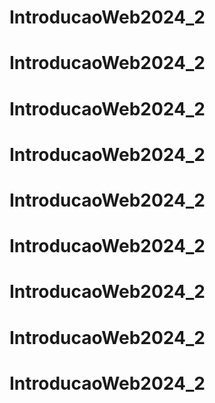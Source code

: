 # IntroducaoWeb2024_2
# IntroducaoWeb2024_2
# IntroducaoWeb2024_2
# IntroducaoWeb2024_2
# IntroducaoWeb2024_2
# IntroducaoWeb2024_2
# IntroducaoWeb2024_2
# IntroducaoWeb2024_2
# IntroducaoWeb2024_2
